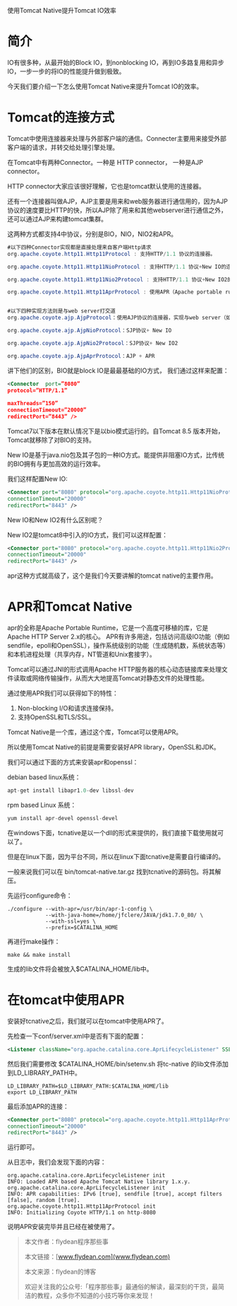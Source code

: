 使用Tomcat Native提升Tomcat IO效率

# 简介

IO有很多种，从最开始的Block IO，到nonblocking IO，再到IO多路复用和异步IO，一步一步的将IO的性能提升做到极致。

今天我们要介绍一下怎么使用Tomcat Native来提升Tomcat IO的效率。

# Tomcat的连接方式

Tomcat中使用连接器来处理与外部客户端的通信。Connecter主要用来接受外部客户端的请求，并转交给处理引擎处理。

在Tomcat中有两种Connector。一种是 HTTP connector， 一种是AJP connector。

HTTP connector大家应该很好理解，它也是tomcat默认使用的连接器。

还有一个连接器叫做AJP，AJP主要是用来和web服务器进行通信用的，因为AJP协议的速度要比HTTP的快，所以AJP除了用来和其他webserver进行通信之外，还可以通过AJP来构建tomcat集群。

这两种方式都支持4中协议，分别是BIO，NIO，NIO2和APR。

~~~java
#以下四种Connector实现都是直接处理来自客户端Http请求
org.apache.coyote.http11.Http11Protocol : 支持HTTP/1.1 协议的连接器。

org.apache.coyote.http11.Http11NioProtocol : 支持HTTP/1.1 协议+New IO的连接器。

org.apache.coyote.http11.Http11Nio2Protocol : 支持HTTP/1.1 协议+New IO2的连接器。

org.apache.coyote.http11.Http11AprProtocol : 使用APR（Apache portable runtime)技术的连接器,利用Native


#以下四种实现方法则是与web server打交道
org.apache.coyote.ajp.AjpProtocol：使用AJP协议的连接器，实现与web server（如Apache httpd）之间的通信

org.apache.coyote.ajp.AjpNioProtocol：SJP协议+ New IO

org.apache.coyote.ajp.AjpNio2Protocol：SJP协议+ New IO2

org.apache.coyote.ajp.AjpAprProtocol：AJP + APR
~~~

讲下他们的区别，BIO就是block IO是最最基础的IO方式， 我们通过这样来配置：

~~~xml
<Connector  port=”8080”  
protocol=”HTTP/1.1”
  
maxThreads=”150”  
connectionTimeout=”20000”   
redirectPort=”8443” />
~~~

Tomcat7以下版本在默认情况下是以bio模式运行的。自Tomcat 8.5 版本开始，Tomcat就移除了对BIO的支持。

New IO是基于java.nio包及其子包的一种IO方式。能提供非阻塞IO方式，比传统的BIO拥有与更加高效的运行效率。

我们这样配置New IO:

~~~xml
<Connector port="8080" protocol="org.apache.coyote.http11.Http11NioProtocol"
connectionTimeout="20000"
redirectPort="8443" />
~~~

New IO和New IO2有什么区别呢？

New IO2是tomcat8中引入的IO方式，我们可以这样配置：

~~~xml
<Connector port="8080" protocol="org.apache.coyote.http11.Http11Nio2Protocol"
connectionTimeout="20000"
redirectPort="8443" />
~~~

apr这种方式就高级了，这个是我们今天要讲解的tomcat native的主要作用。

# APR和Tomcat Native 

apr的全称是Apache Portable Runtime，它是一个高度可移植的库，它是Apache HTTP Server 2.x的核心。 APR有许多用途，包括访问高级IO功能（例如sendfile，epoll和OpenSSL），操作系统级别的功能（生成随机数，系统状态等）和本机进程处理（共享内存，NT管道和Unix套接字）。

Tomcat可以通过JNI的形式调用Apache HTTP服务器的核心动态链接库来处理文件读取或网络传输操作，从而大大地提高Tomcat对静态文件的处理性能。

通过使用APR我们可以获得如下的特性：

1. Non-blocking I/O和请求连接保持。
2. 支持OpenSSL和TLS/SSL。

Tomcat Native是一个库，通过这个库，Tomcat可以使用APR。

所以使用Tomcat Native的前提是需要安装好APR library，OpenSSL和JDK。

我们可以通过下面的方式来安装apr和openssl：

debian based linux系统：

~~~java
apt-get install libapr1.0-dev libssl-dev
~~~

rpm based Linux 系统：

~~~java
yum install apr-devel openssl-devel
~~~

在windows下面，tcnative是以一个dll的形式来提供的，我们直接下载使用就可以了。

但是在linux下面，因为平台不同，所以在linux下面tcnative是需要自行编译的。

一般来说我们可以在 bin/tomcat-native.tar.gz 找到tcnative的源码包。将其解压。

先运行configure命令：

~~~shell
./configure --with-apr=/usr/bin/apr-1-config \
            --with-java-home=/home/jfclere/JAVA/jdk1.7.0_80/ \
            --with-ssl=yes \
            --prefix=$CATALINA_HOME
~~~

再进行make操作：

~~~shell
make && make install
~~~

生成的lib文件将会被放入$CATALINA_HOME/lib中。

# 在tomcat中使用APR

安装好tcnative之后，我们就可以在tomcat中使用APR了。

先检查一下conf/server.xml中是否有下面的配置：

~~~xml
<Listener className="org.apache.catalina.core.AprLifecycleListener" SSLEngine="on" />
~~~

然后我们需要修改 $CATALINA_HOME/bin/setenv.sh 将tc-native 的lib文件添加到LD_LIBRARY_PATH中。

~~~shell
LD_LIBRARY_PATH=$LD_LIBRARY_PATH:$CATALINA_HOME/lib
export LD_LIBRARY_PATH
~~~

最后添加APR的连接：

~~~xml
<Connector port="8080" protocol="org.apache.coyote.http11.Http11AprProtocol"
connectionTimeout="20000"
redirectPort="8443" />
~~~

运行即可。

从日志中，我们会发现下面的内容：

~~~shell
org.apache.catalina.core.AprLifecycleListener init
INFO: Loaded APR based Apache Tomcat Native library 1.x.y.
org.apache.catalina.core.AprLifecycleListener init
INFO: APR capabilities: IPv6 [true], sendfile [true], accept filters [false], random [true].
org.apache.coyote.http11.Http11AprProtocol init
INFO: Initializing Coyote HTTP/1.1 on http-8080
~~~

说明APR安装完毕并且已经在被使用了。

> 本文作者：flydean程序那些事
> 
> 本文链接：[www.flydean.com](www.flydean.com)
> 
> 本文来源：flydean的博客
> 
> 欢迎关注我的公众号:「程序那些事」最通俗的解读，最深刻的干货，最简洁的教程，众多你不知道的小技巧等你来发现！








